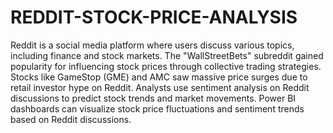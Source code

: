 # REDDIT-STOCK-PRICE-ANALYSIS

Reddit is a social media platform where users discuss various topics, including finance and stock markets. The "WallStreetBets" subreddit gained popularity for influencing stock prices through collective trading strategies. Stocks like GameStop (GME) and AMC saw massive price surges due to retail investor hype on Reddit. Analysts use sentiment analysis on Reddit discussions to predict stock trends and market movements. Power BI dashboards can visualize stock price fluctuations and sentiment trends based on Reddit discussions.
